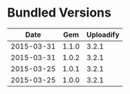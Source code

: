 # Bundled Versions

| Date       | Gem   | Uploadify |
|------------|-------|-----------|
| 2015-03-31 | 1.1.0 | 3.2.1     |
| 2015-03-31 | 1.0.2 | 3.2.1     |
| 2015-03-25 | 1.0.1 | 3.2.1     |
| 2015-03-25 | 1.0.0 | 3.2.1     |
